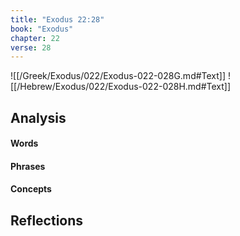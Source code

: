 ```yaml
---
title: "Exodus 22:28"
book: "Exodus"
chapter: 22
verse: 28
---
```

![[/Greek/Exodus/022/Exodus-022-028G.md#Text]]
![[/Hebrew/Exodus/022/Exodus-022-028H.md#Text]]

## Analysis

#### Words

#### Phrases

#### Concepts

## Reflections
